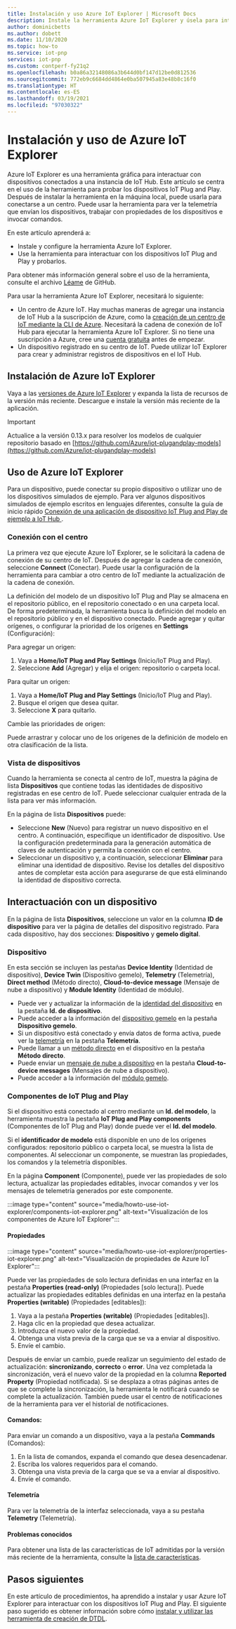 ```yaml
---
title: Instalación y uso Azure IoT Explorer | Microsoft Docs
description: Instale la herramienta Azure IoT Explorer y úsela para interactuar con los dispositivos IoT Plug and Play conectados a IoT Hub. Aunque este artículo se centra en el uso de los dispositivos IoT Plug and Play, puede usar la herramienta con cualquier dispositivo conectado a su centro.
author: dominicbetts
ms.author: dobett
ms.date: 11/10/2020
ms.topic: how-to
ms.service: iot-pnp
services: iot-pnp
ms.custom: contperf-fy21q2
ms.openlocfilehash: b0a86a32148086a3b644d0bf147d12be0d812536
ms.sourcegitcommit: 772eb9c6684dd4864e0ba507945a83e48b8c16f0
ms.translationtype: HT
ms.contentlocale: es-ES
ms.lasthandoff: 03/19/2021
ms.locfileid: "97030322"
---
```

# <a name="install-and-use-azure-iot-explorer"></a>Instalación y uso de Azure IoT Explorer

Azure IoT Explorer es una herramienta gráfica para interactuar con dispositivos conectados a una instancia de IoT Hub. Este artículo se centra en el uso de la herramienta para probar los dispositivos IoT Plug and Play. Después de instalar la herramienta en la máquina local, puede usarla para conectarse a un centro. Puede usar la herramienta para ver la telemetría que envían los dispositivos, trabajar con propiedades de los dispositivos e invocar comandos.

En este artículo aprenderá a:

- Instale y configure la herramienta Azure IoT Explorer.
- Use la herramienta para interactuar con los dispositivos IoT Plug and Play y probarlos.

Para obtener más información general sobre el uso de la herramienta, consulte el archivo [Léame](https://github.com/Azure/azure-iot-explorer/blob/master/README.md) de GitHub.

Para usar la herramienta Azure IoT Explorer, necesitará lo siguiente:

- Un centro de Azure IoT. Hay muchas maneras de agregar una instancia de IoT Hub a la suscripción de Azure, como la [creación de un centro de IoT mediante la CLI de Azure](../iot-hub/iot-hub-create-using-cli.md). Necesitará la cadena de conexión de IoT Hub para ejecutar la herramienta Azure IoT Explorer. Si no tiene una suscripción a Azure, cree una [cuenta gratuita](https://azure.microsoft.com/free/?WT.mc_id=A261C142F) antes de empezar.
- Un dispositivo registrado en su centro de IoT. Puede utilizar IoT Explorer para crear y administrar registros de dispositivos en el IoT Hub.

## <a name="install-azure-iot-explorer"></a>Instalación de Azure IoT Explorer

Vaya a las [versiones de Azure IoT Explorer](https://github.com/Azure/azure-iot-explorer/releases) y expanda la lista de recursos de la versión más reciente. Descargue e instale la versión más reciente de la aplicación.

>[!Important]
> Actualice a la versión 0.13.x para resolver los modelos de cualquier repositorio basado en [https://github.com/Azure/iot-plugandplay-models](https://github.com/Azure/iot-plugandplay-models)

## <a name="use-azure-iot-explorer"></a>Uso de Azure IoT Explorer

Para un dispositivo, puede conectar su propio dispositivo o utilizar uno de los dispositivos simulados de ejemplo. Para ver algunos dispositivos simulados de ejemplo escritos en lenguajes diferentes, consulte la guía de inicio rápido [Conexión de una aplicación de dispositivo IoT Plug and Play de ejemplo a IoT Hub ](quickstart-connect-device.md).

### <a name="connect-to-your-hub"></a>Conexión con el centro

La primera vez que ejecute Azure IoT Explorer, se le solicitará la cadena de conexión de su centro de IoT. Después de agregar la cadena de conexión, seleccione **Connect** (Conectar). Puede usar la configuración de la herramienta para cambiar a otro centro de IoT mediante la actualización de la cadena de conexión.

La definición del modelo de un dispositivo IoT Plug and Play se almacena en el repositorio público, en el repositorio conectado o en una carpeta local. De forma predeterminada, la herramienta busca la definición del modelo en el repositorio público y en el dispositivo conectado. Puede agregar y quitar orígenes, o configurar la prioridad de los orígenes en **Settings** (Configuración):

Para agregar un origen:

1. Vaya a **Home/IoT Plug and Play Settings** (Inicio/IoT Plug and Play).
2. Seleccione **Add** (Agregar) y elija el origen: repositorio o carpeta local.

Para quitar un origen:

1. Vaya a **Home/IoT Plug and Play Settings** (Inicio/IoT Plug and Play).
2. Busque el origen que desea quitar.
3. Seleccione **X** para quitarlo.

Cambie las prioridades de origen:

Puede arrastrar y colocar uno de los orígenes de la definición de modelo en otra clasificación de la lista.

### <a name="view-devices"></a>Vista de dispositivos

Cuando la herramienta se conecta al centro de IoT, muestra la página de lista **Dispositivos** que contiene todas las identidades de dispositivo registradas en ese centro de IoT. Puede seleccionar cualquier entrada de la lista para ver más información.

En la página de lista **Dispositivos** puede:

- Seleccione **New** (Nuevo) para registrar un nuevo dispositivo en el centro. A continuación, especifique un identificador de dispositivo. Use la configuración predeterminada para la generación automática de claves de autenticación y permita la conexión con el centro.
- Seleccionar un dispositivo y, a continuación, seleccionar **Eliminar** para eliminar una identidad de dispositivo. Revise los detalles del dispositivo antes de completar esta acción para asegurarse de que está eliminando la identidad de dispositivo correcta.

## <a name="interact-with-a-device"></a>Interactuación con un dispositivo

En la página de lista **Dispositivos**, seleccione un valor en la columna **ID de dispositivo** para ver la página de detalles del dispositivo registrado. Para cada dispositivo, hay dos secciones: **Dispositivo** y **gemelo digital**.

### <a name="device"></a>Dispositivo

En esta sección se incluyen las pestañas **Device Identity** (Identidad de dispositivo), **Device Twin** (Dispositivo gemelo), **Telemetry** (Telemetría), **Direct method** (Método directo), **Cloud-to-device message** (Mensaje de nube a dispositivo) y **Module Identity** (Identidad de módulo).

- Puede ver y actualizar la información de la [identidad del dispositivo](../iot-hub/iot-hub-devguide-identity-registry.md) en la pestaña **Id. de dispositivo**.
- Puede acceder a la información del [dispositivo gemelo](../iot-hub/iot-hub-devguide-device-twins.md) en la pestaña **Dispositivo gemelo**.
- Si un dispositivo está conectado y envía datos de forma activa, puede ver la [telemetría](../iot-hub/iot-hub-devguide-messages-read-builtin.md) en la pestaña **Telemetría**.
- Puede llamar a un [método directo](../iot-hub/iot-hub-devguide-direct-methods.md) en el dispositivo en la pestaña **Método directo**.
- Puede enviar un [mensaje de nube a dispositivo](../iot-hub/iot-hub-devguide-messages-c2d.md) en la pestaña **Cloud-to-device messages** (Mensajes de nube a dispositivo).
- Puede acceder a la información del [módulo gemelo](../iot-hub/iot-hub-devguide-module-twins.md).

### <a name="iot-plug-and-play-components"></a>Componentes de IoT Plug and Play

Si el dispositivo está conectado al centro mediante un **Id. del modelo**, la herramienta muestra la pestaña **IoT Plug and Play components** (Componentes de IoT Plug and Play) donde puede ver el **Id. del modelo**.

Si el **identificador de modelo** está disponible en uno de los orígenes configurados: repositorio público o carpeta local, se muestra la lista de componentes. Al seleccionar un componente, se muestran las propiedades, los comandos y la telemetría disponibles.

En la página **Component** (Componente), puede ver las propiedades de solo lectura, actualizar las propiedades editables, invocar comandos y ver los mensajes de telemetría generados por este componente.

:::image type="content" source="media/howto-use-iot-explorer/components-iot-explorer.png" alt-text="Visualización de los componentes de Azure IoT Explorer":::

#### <a name="properties"></a>Propiedades

:::image type="content" source="media/howto-use-iot-explorer/properties-iot-explorer.png" alt-text="Visualización de propiedades de Azure IoT Explorer":::

Puede ver las propiedades de solo lectura definidas en una interfaz en la pestaña **Properties (read-only)** (Propiedades [solo lectura]). Puede actualizar las propiedades editables definidas en una interfaz en la pestaña **Properties (writable)** (Propiedades [editables]):

1. Vaya a la pestaña **Properties (writable)** (Propiedades [editables]).
1. Haga clic en la propiedad que desea actualizar.
1. Introduzca el nuevo valor de la propiedad.
1. Obtenga una vista previa de la carga que se va a enviar al dispositivo.
1. Envíe el cambio.

Después de enviar un cambio, puede realizar un seguimiento del estado de actualización: **sincronizando**, **correcto** o **error**. Una vez completada la sincronización, verá el nuevo valor de la propiedad en la columna **Reported Property** (Propiedad notificada). Si se desplaza a otras páginas antes de que se complete la sincronización, la herramienta le notificará cuando se complete la actualización. También puede usar el centro de notificaciones de la herramienta para ver el historial de notificaciones.

#### <a name="commands"></a>Comandos:

Para enviar un comando a un dispositivo, vaya a la pestaña **Commands** (Comandos):

1. En la lista de comandos, expanda el comando que desea desencadenar.
1. Escriba los valores requeridos para el comando.
1. Obtenga una vista previa de la carga que se va a enviar al dispositivo.
1. Envíe el comando.

#### <a name="telemetry"></a>Telemetría

Para ver la telemetría de la interfaz seleccionada, vaya a su pestaña **Telemetry** (Telemetría).

#### <a name="known-issues"></a>Problemas conocidos

Para obtener una lista de las características de IoT admitidas por la versión más reciente de la herramienta, consulte la [lista de características](https://github.com/Azure/azure-iot-explorer/wiki).

## <a name="next-steps"></a>Pasos siguientes

En este artículo de procedimientos, ha aprendido a instalar y usar Azure IoT Explorer para interactuar con los dispositivos IoT Plug and Play. El siguiente paso sugerido es obtener información sobre cómo [instalar y utilizar las herramienta de creación de DTDL](howto-use-dtdl-authoring-tools.md).
